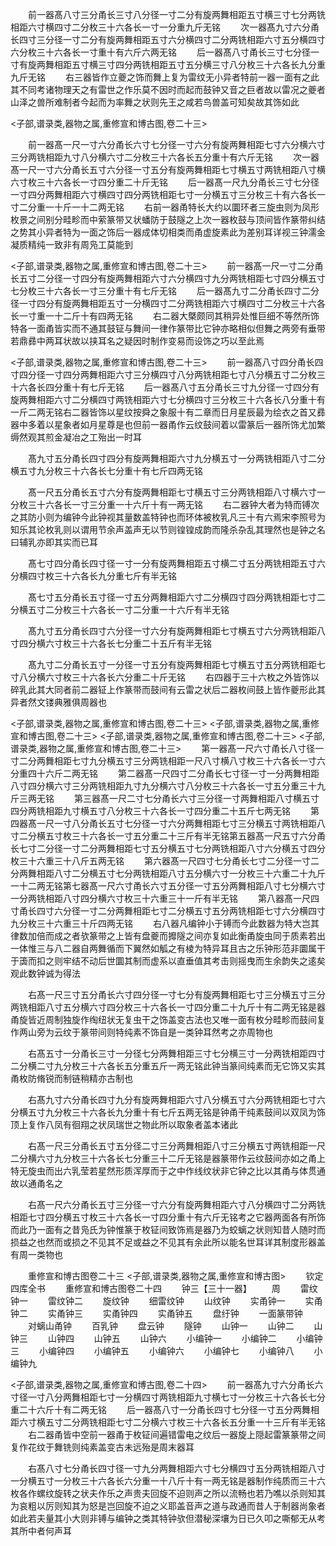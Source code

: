 <!-- { "loadSidebar": true } -->
　　前一器髙八寸三分甬长三寸八分径一寸二分有旋两舞相距五寸横三寸七分两铣相距六寸横四寸二分枚三十六各长一寸一分重九斤无铭
　　次一器髙九寸六分甬长四寸三分径一寸二分有旋两舞相距五寸六分横四寸二分两铣相距六寸五分横四寸六分枚三十六各长一寸重十有六斤六两无铭
　　后一器髙八寸甬长三寸七分径一寸有旋两舞相距五寸横三寸四分两铣相距五寸五分横三寸八分枚三十六各长九分重九斤无铭
　　右三器皆作立夔之饰而舞上复为雷纹无小异者特前一器一面有之此其不同考诸物理天之有雷世之作乐莫不因时而起而鼓钟又音之巨者故以雷况之夔者山泽之兽所难制者今起而为率舞之状则先王之咸若鸟兽盖可知矣故其饰如此









<子部,谱录类,器物之属,重修宣和博古图,卷二十三>








　　前一器髙一尺一寸六分甬长六寸七分径一寸六分有旋两舞相距七寸六分横六寸三分两铣相距九寸八分横六寸二分枚三十六各长五分重十有六斤无铭
　　次一器髙一尺一寸六分甬长五寸六分径一寸五分有旋两舞相距七寸横五寸两铣相距八寸横六寸枚三十六各长一寸四分重二十斤无铭
　　后一器髙一尺九分甬长三寸七分径一寸四分两舞相距六寸横四寸四分两铣相距七寸一分横五寸三分枚三十有六各长一寸二分重一十斤一十二两无铭
　　右前一器甬特长大约以圜环者三旋虫则为凤形枚景之间别分畦畛而中萦篆带又状蟠防于鼓隧之上次一器枚鼓与顶间皆作篆带纠结之势其小异者特为一面之饰后一器成体切相类而甬虚旋素此为差别耳详视三钟濡金凝质精纯一致非有周凫工莫能到







<子部,谱录类,器物之属,重修宣和博古图,卷二十三>
　　前一器髙一尺一寸二分甬长五寸二分径一寸四分有旋两舞相距六寸六分横四寸九分两铣相距七寸四分横五寸七分枚三十六各长一寸三分重十有七斤无铭
　　后一器髙九寸二分甬长四寸二分径一寸四分有旋两舞相距五寸一分横四寸二分两铣相距六寸横四寸二分枚三十六各长一寸重一十二斤十有四两无铭
　　右二器大槩颇同其稍异处惟巨细不等然所饰特各一面甬皆实而不通其鼓钲与舞间一律作篆带比它钟亦略相似但舞之两旁有垂带若鼎彞中两耳状故以挟耳名之疑因时制作变易而设饰之巧以至此焉




<子部,谱录类,器物之属,重修宣和博古图,卷二十三>
　　前一器髙八寸四分甬长四寸四分径一寸四分两舞相距六寸三分横四寸八分两铣相距七寸八分横五寸二分枚三十六各长四分重十有七斤无铭
　　后一器髙八寸五分甬长三寸九分径一寸四分有旋两舞相距六寸二分横四寸两铣相距六寸七分横四寸三分枚三十六各长八分重十有一斤二两无铭右二器皆饰以星纹按舜之象服十有二章而日月星辰最为绘衣之首又彞器中多着以星象者如月星尊是也但前一器甬作云纹鼓间着以雷篆后一器所饰尤加繁缛然观其煎金凝冶之工殆出一时耳














　　髙九寸五分甬长四寸四分有旋两舞相距六寸九分横五寸一分两铣相距八寸二分横五寸九分枚三十六各长七分重十有七斤四两无铭













　　髙一尺五分甬长五寸六分有旋两舞相距七寸横五寸三分两铣相距八寸横六寸一分枚三十六各长一寸三分重一十六斤十有一两无铭
　　右二器钟大者为特而镈次之其防小则为编钟今此钟视其量数盖特钟也而环体被枚乳凡三十有六焉宋李照号为知乐其论枚乳则以谓用节余声盖声无以节则锽锽成韵而隆杀杂乱其理然也是钟之名曰辅乳亦即其实而已耳








　　髙七寸四分甬长四寸径一寸一分有旋两舞相距五寸横二寸五分两铣相距五寸六分横四寸枚三十六各长九分重七斤有半无铭













　　髙七寸五分甬长五寸径一寸五分两舞相距六寸二分横四寸四分两铣相距七寸二分横五寸二分枚三十六各长一寸二分重一十六斤有半无铭













　　髙九寸五分甬长四寸六分径一寸六分有旋两舞相距七寸横五寸六分两铣相距八寸四分横六寸枚三十六各长七分重二十五斤有半无铭













　　髙九寸二分甬长五寸一分径一寸五分有旋两舞相距七寸横五寸五分两铣相距七寸八分横六寸枚三十六各长六分重二十斤无铭
　　右四器于三十六枚之外皆饰以碎乳此其大同者前二器钲上作篆带而鼓间有云雷之状后二器枚间鼓上皆作夔形此其异者然文镂典雅俱周器也


<子部,谱录类,器物之属,重修宣和博古图,卷二十三>
<子部,谱录类,器物之属,重修宣和博古图,卷二十三>
<子部,谱录类,器物之属,重修宣和博古图,卷二十三>
<子部,谱录类,器物之属,重修宣和博古图,卷二十三>
　　第一器髙一尺六寸甬长八寸径一寸二分两舞相距七寸九分横五寸三分两铣相距一尺八寸横八寸枚三十六各长一寸六分重四十六斤二两无铭
　　第二器髙一尺四寸二分甬长七寸径一寸一分两舞相距八寸四分横六寸三分两铣相距九寸九分横六寸八分枚三十六各长一寸五分重三十九斤三两无铭
　　第三器髙一尺二寸七分甬长六寸三分径一寸两舞相距八寸横五寸四分两铣相距九寸横五寸八分枚三十六各长一寸四分重二十五斤七两无铭
　　第四器髙一尺一寸八分甬长五寸七分径一寸六分两舞相距七寸三分横五寸两铣相距八寸二分横五寸枚三十六各长一寸五分重二十三斤有半无铭第五器髙一尺五寸六分甬长七寸二分径一寸二分两舞相距七寸五分横五寸七分两铣相距八寸六分横五寸四分枚三十六重三十八斤五两无铭
　　第六器髙一尺四寸七分甬长七寸二分径一寸二分两舞相距八寸二分横五寸七分两铣相距八寸五分横六寸一分枚三十六重二十九斤一十二两无铭第七器髙一尺六寸甬长六寸五分径一寸五分两舞相距八寸七分横六寸一分两铣相距八寸四分横六寸枚三十六重三十一斤有半无铭
　　第八器髙一尺四寸甬长四寸六分径一寸二分两舞相距七寸二分横五寸五分两铣相距七寸六分横四寸九分枚三十六重三十斤四两无铭
　　右八器凡编钟小于镈而今此数器为特大岂其律数加倍而成之者欤篆带之上皆有盘夔而攠隧之间亦复如此衡甬旋虫同于质素若出一体惟三与八二器自两舞循而下翼然如觚之有棱为特异耳且古之乐钟形范非圜属干于簴而扣之则牢结不动后世圜其制而虚系以直垂值其考击则摇曳而生余韵失之逺矣观此数钟诚为得法








　　右髙一尺三寸五分甬长六寸四分径一寸七分有旋两舞相距七寸三分横五寸三分两铣相距八寸五分横六寸四分枚三十六各长一寸四分重二十九斤十有二两无铭是器甬旋皆近周制独旋作绹纽状无复虫干之饰盖变古法也又唯一面有枚分畦畛而鼓间复作两山旁为云纹于篆带间则特纯素不饰自是一类钟耳然考之亦周物也









　　右髙五寸一分甬长三寸一分径七分两舞相距三寸七分横三寸一分两铣相距四寸二分横二寸九分枚三十六各长五分重五斤一两无铭此钟当篆间纯素而无它饰又实其甬枚防脩锐而制链稍精亦古制也












　　右髙九寸六分甬长四寸九分有旋两舞相距六寸八分横五寸六分两铣相距七寸六分横五寸九分枚三十六各长九分重十有七斤五两无铭是钟甬干纯素鼓间以双凤为饰顶上复作八凤有徊翔之状凤瑞世之物此所以取象者盖本诸此











　　右髙一尺三分甬长五寸五分径二寸三分两舞相距八寸三分横五寸两铣相距一尺二分横六寸九分枚三十六各长七分重三十二斤无铭是器篆带作云纹鼓间亦如之甬上特无旋虫而出六乳莹若星然形质浑厚而于之中作线纹状非它钟之比以其甬与体贯通故以通甬名之










　　右髙一尺六分甬长五寸三分径一寸六分有旋两舞相距六寸八分横四寸二分两铣相距七寸四分横五寸枚三十六各长一寸四分重十有六斤无铭考之它器两面各有所饰而此乃一面有之昔凫氏为钟惟篆于枚钲间致饰焉是器乃为蛟螭之状则知昔人随时而损益之也然而或损之不见其不足或益之不见其有余此所以能名世耳详其制度形器盖有周一类物也















　　重修宣和博古图卷二十三
<子部,谱录类,器物之属,重修宣和博古图>
　　钦定四库全书
　　重修宣和博古图卷二十四
　　钟三【三十一器】
　　周
　　雷纹钟一
　　雷纹钟二
　　旋纹钟
　　细雷纹钟
　　山纹钟
　　实甬钟一
　　实甬钟二
　　实甬钟三
　　实甬钟四
　　实甬钟五
　　盘纡钟
　　一面篆带钟
　　对螭山甬钟
　　百乳钟
　　盘云钟
　　隧钟
　　山钟一
　　山钟二
　　山钟三
　　山钟四
　　山钟五
　　山钟六
　　小编钟一
　　小编钟二
　　小编钟三
　　小编钟四
　　小编钟五
　　小编钟六
　　小编钟七
　　小编钟八
　　小编钟九













<子部,谱录类,器物之属,重修宣和博古图,卷二十四>
　　前一器髙九寸六分甬长六寸径一寸八分两舞相距七寸一分横四寸两铣相距九寸横七寸一分枚三十六各长七分重二十六斤十有二两无铭
　　后一器髙八寸一分甬长四寸七分径一寸五分两舞相距六寸横五寸二分两铣相距七寸二分横六寸枚三十六各长五分重一十三斤有半无铭
　　右二器甬皆中空前一器甬于枚钲间遍错雷电之纹后一器旋上隠起雷篆篆带之间复作花纹于舞铣则纯素盖变古未远殆是周末器耳















　　右髙八寸七分甬长四寸径一寸九分两舞相距六寸七分横四寸五分两铣相距八寸一分横五寸一分枚三十六各长六分重一十八斤十有一两无铭是器制作纯质而三十六枚各作螺纹旋转之状夫作乐之声贵夫回旋不迫则声之所以流畅也若乃噍以杀则知其为哀粗以厉则知其为怒是岂回旋不迫之义耶盖音声之道与政通而昔人于制器尚象者如此若夫量其小大则非镈与编钟之类其特钟欤但潜秘深壤为日已久叩之嘶郁无从考其所中者何声耳























